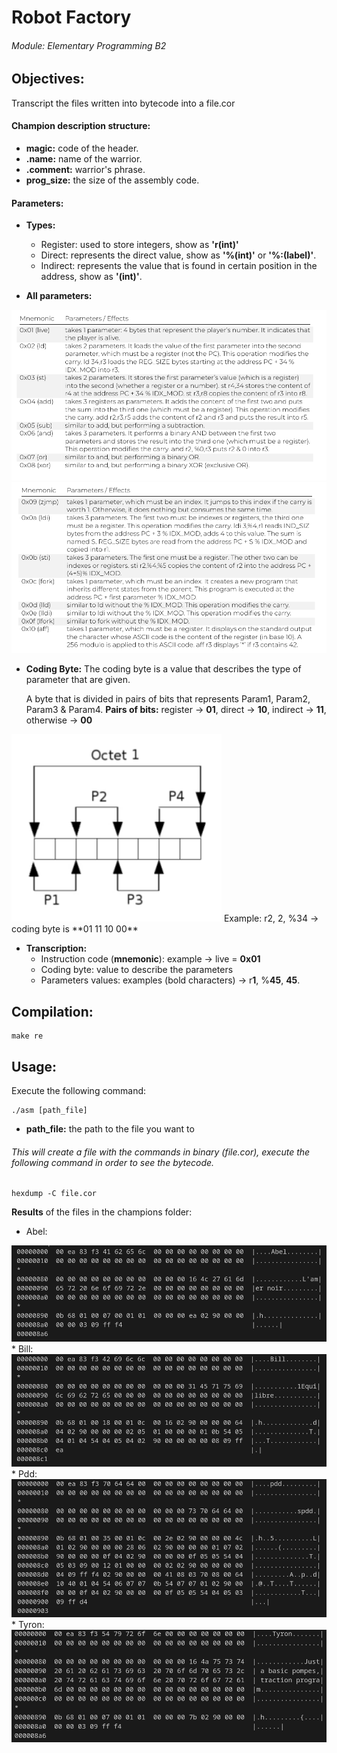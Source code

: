# Robot Factory
###### Module: Elementary Programming B2

## Objectives:

Transcript the files written into bytecode into a file.cor

#### Champion description structure:
* **magic:** code of the header.
* **.name:** name of the warrior.
* **.comment:** warrior's phrase.
* **prog_size:** the size of the assembly code.

#### Parameters:
- **Types:**
  - Register: used to store integers, show as **'r(int)'**
  - Direct: represents the direct value, show as **'%(int)'** or **'%:(label)'**.
  - Indirect: represents the value that is found in certain position in the address, show as **'(int)'**.

- **All parameters:**

<img src="images/parameters.png" alt="Some parameters to transcript">
<img src="images/parameters1.png" alt="Parameters to transcript">

- **Coding Byte:**
The coding byte is a value that describes the type of parameter that are given.

  A byte that is divided in pairs of bits that represents Param1, Param2, Param3 & Param4.
  **Pairs of bits:** register -> **01**, direct -> **10**,  indirect -> **11**, otherwise -> **00**
<img src="images/coding-byte.png">
  Example: r2, 2, %34 -> coding byte is **01 11 10 00**

- **Transcription:**
  - Instruction code (**mnemonic**): example -> live = **0x01**
  - Coding byte: value to describe the parameters
  - Parameters values: examples (bold characters) -> r**1**, %**45**, **45**.

## Compilation:
```
make re
```

## Usage:
Execute the following command:
```
./asm [path_file]
```
* **path_file:** the path to the file you want to 

###### This will create a file with the commands in binary (file.cor), execute the following command in order to see the bytecode.

```
hexdump -C file.cor
```
**Results** of the files in the champions folder:

* Abel:
<img src="images/abel.png" alt="Result of the abel.s file">
* Bill:
<img src="images/bill.png" alt="Result of the bill.s file">
* Pdd:
<img src="images/pdd.png" alt="Result of the pdd.s file">
* Tyron:
<img src="images/tyron.png" alt="Result of the tyron.png">
